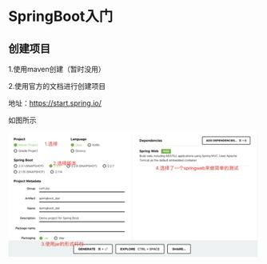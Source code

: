 # SpringBoot入门

## 创建项目

1.使用maven创建（暂时没用）

2.使用官方的文档进行创建项目

地址：https://start.spring.io/

如图所示

![](https://github.com/sanzhixiong19860117/SpringBoot/blob/master/day01/img/springboot1.jpg)

